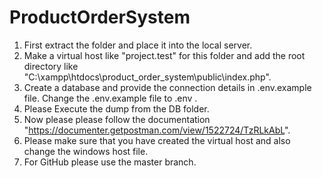# ProductOrderSystem

1. First extract the folder and place it into the local server.
2. Make a virtual host like "project.test" for this folder and add the root directory like "C:\xampp\htdocs\product_order_system\public\index.php".
3. Create a database and provide the connection details in .env.example file. Change the .env.example file to .env .
4. Please Execute the dump from the DB folder.
5. Now please please follow the documentation "https://documenter.getpostman.com/view/1522724/TzRLkAbL". 
6. Please make sure that you have created the virtual host and also change the windows host file.
7. For GitHub please use the master branch.
